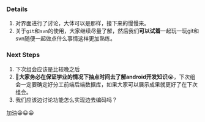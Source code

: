 ### Details
1. 对界面进行了讨论，大体可以是那样，接下来的慢慢来。
2. 关于`git`和`svn`的使用，大家继续尽量了解，然后我们**可以试着**一起玩一玩git和svn随便一起做点什么事情这样更加熟练。
### Next Steps
1. 下次组会应该是比较晚之后
2. 👋**大家务必在保证学业的情况下抽点时间去了解android开发知识**😭，下次组会一定要确定好分工前端后端数据库，如果大家可以展示成果就更好了在下次组会。
3. 我们应该边讨论功能怎么实现边去编码吗？

加油😀😀😀